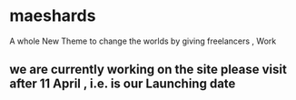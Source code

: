 # maeshards
A whole New Theme to change the worlds by giving freelancers , Work

## we are currently working on the site please visit after 11 April , i.e. is our Launching date
